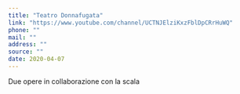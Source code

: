 ```yaml
---
title: "Teatro Donnafugata"
link: "https://www.youtube.com/channel/UCTNJElziKxzFblDpCRrHuWQ"
phone: ""
mail: ""
address: ""
source: ""
date: 2020-04-07
---
```


Due opere in collaborazione con la scala

